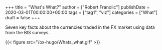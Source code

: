 +++
title = "What's What?"
author = ["Robert Franolic"]
publishDate = 2020-03-01T00:00:00+00:00
tags = ["tag1", "viz"]
categories = ["What"]
draft = false
+++

Seven key facts about the currencies traded in the FX market using data from the BIS surveys.

{{< figure src="/ox-hugo/Whats_what.gif" >}}